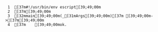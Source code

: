      1	[37m#!/usr/bin/env escript[39;49;00m
     2	[37m[39;49;00m
     3	[32mmain[39;49;00m(_[31mArgs[39;49;00m)[37m [39;49;00m->[37m[39;49;00m
     4	[37m    [39;49;00mok.
